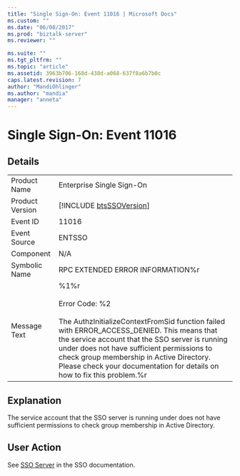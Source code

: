 ```yaml
---
title: "Single Sign-On: Event 11016 | Microsoft Docs"
ms.custom: ""
ms.date: "06/08/2017"
ms.prod: "biztalk-server"
ms.reviewer: ""

ms.suite: ""
ms.tgt_pltfrm: ""
ms.topic: "article"
ms.assetid: 3963b706-168d-438d-a068-637f8a6b7b0c
caps.latest.revision: 7
author: "MandiOhlinger"
ms.author: "mandia"
manager: "anneta"
---
```

# Single Sign-On: Event 11016
## Details  
  
|                 |                                                                                                                                                                                                                                                                                                                                                                |
|-----------------|----------------------------------------------------------------------------------------------------------------------------------------------------------------------------------------------------------------------------------------------------------------------------------------------------------------------------------------------------------------|
|  Product Name   |                                                                                                                                                                   Enterprise Single Sign-On                                                                                                                                                                    |
| Product Version |                                                                                                                                                  [!INCLUDE [btsSSOVersion](../includes/btsssoversion-md.md)]                                                                                                                                                   |
|    Event ID     |                                                                                                                                                                             11016                                                                                                                                                                              |
|  Event Source   |                                                                                                                                                                             ENTSSO                                                                                                                                                                             |
|    Component    |                                                                                                                                                                              N/A                                                                                                                                                                               |
|  Symbolic Name  |                                                                                                                                                                RPC EXTENDED ERROR INFORMATION%r                                                                                                                                                                |
|  Message Text   | %1%r<br /><br /> Error Code: %2<br /><br /> The AuthzInitializeContextFromSid function failed with ERROR_ACCESS_DENIED. This means that the service account that the SSO server is running under does not have sufficient permissions to check group membership in Active Directory. Please check your documentation for details on how to fix this problem.%r |
  
## Explanation  
 The service account that the SSO server is running under does not have sufficient permissions to check group membership in Active Directory.  
  
## User Action  
 See [SSO Server](../core/sso-server.md) in the SSO documentation.